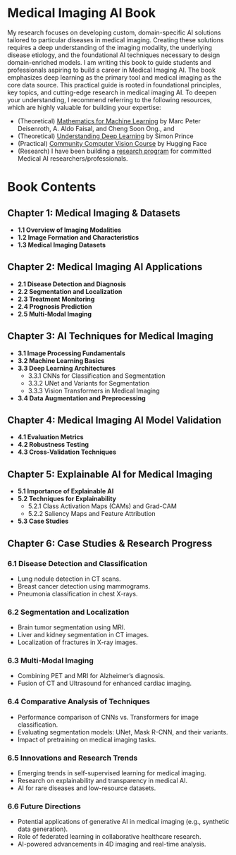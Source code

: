 # Medical Imaging AI Book

My research focuses on developing custom, domain-specific AI solutions tailored to particular diseases in medical imaging. Creating these solutions requires a deep understanding of the imaging modality, the underlying disease etiology, and the foundational AI techniques necessary to design domain-enriched models. I am writing this book to guide students and professionals aspiring to build a career in Medical Imaging AI. The book emphasizes deep learning as the primary tool and medical imaging as the core data source. This practical guide is rooted in foundational principles, key topics, and cutting-edge research in medical imaging AI. To deepen your understanding, I recommend referring to the following resources, which are highly valuable for building your expertise:

* (Theoretical) [Mathematics for Machine Learning](https://mml-book.github.io/) by Marc Peter Deisenroth, A. Aldo Faisal, and Cheng Soon Ong., and
* (Theoretical) [Understanding Deep Learning](https://udlbook.github.io/udlbook/) by Simon Prince 
* (Practical) [Community Computer Vision Course](https://huggingface.co/learn/computer-vision-course/unit0/welcome/welcome) by Hugging Face
* (Research) I have been building a [research program](https://github.com/mukherjeesrijit/medical-imaging-ai-book/blob/main/research-program/research-program.md) for committed Medical AI researchers/professionals.

# Book Contents

## Chapter 1: Medical Imaging & Datasets
- **1.1 Overview of Imaging Modalities**
- **1.2 Image Formation and Characteristics**
- **1.3 Medical Imaging Datasets**

## Chapter 2: Medical Imaging AI Applications
- **2.1 Disease Detection and Diagnosis**
- **2.2 Segmentation and Localization**
- **2.3 Treatment Monitoring**
- **2.4 Prognosis Prediction**
- **2.5 Multi-Modal Imaging**

## Chapter 3: AI Techniques for Medical Imaging
- **3.1 Image Processing Fundamentals**
- **3.2 Machine Learning Basics**
- **3.3 Deep Learning Architectures**
  - 3.3.1 CNNs for Classification and Segmentation
  - 3.3.2 UNet and Variants for Segmentation
  - 3.3.3 Vision Transformers in Medical Imaging
- **3.4 Data Augmentation and Preprocessing**

## Chapter 4: Medical Imaging AI Model Validation
- **4.1 Evaluation Metrics**
- **4.2 Robustness Testing**
- **4.3 Cross-Validation Techniques**

## Chapter 5: Explainable AI for Medical Imaging
- **5.1 Importance of Explainable AI**
- **5.2 Techniques for Explainability**
  - 5.2.1 Class Activation Maps (CAMs) and Grad-CAM
  - 5.2.2 Saliency Maps and Feature Attribution
- **5.3 Case Studies**

## Chapter 6: Case Studies & Research Progress

### **6.1 Disease Detection and Classification**
- Lung nodule detection in CT scans.
- Breast cancer detection using mammograms.
- Pneumonia classification in chest X-rays.

### **6.2 Segmentation and Localization**
- Brain tumor segmentation using MRI.
- Liver and kidney segmentation in CT images.
- Localization of fractures in X-ray images.

### **6.3 Multi-Modal Imaging**
- Combining PET and MRI for Alzheimer’s diagnosis.
- Fusion of CT and Ultrasound for enhanced cardiac imaging.

### **6.4 Comparative Analysis of Techniques**
- Performance comparison of CNNs vs. Transformers for image classification.
- Evaluating segmentation models: UNet, Mask R-CNN, and their variants.
- Impact of pretraining on medical imaging tasks.

### **6.5 Innovations and Research Trends**
- Emerging trends in self-supervised learning for medical imaging.
- Research on explainability and transparency in medical AI.
- AI for rare diseases and low-resource datasets.

### **6.6 Future Directions**
- Potential applications of generative AI in medical imaging (e.g., synthetic data generation).
- Role of federated learning in collaborative healthcare research.
- AI-powered advancements in 4D imaging and real-time analysis.
